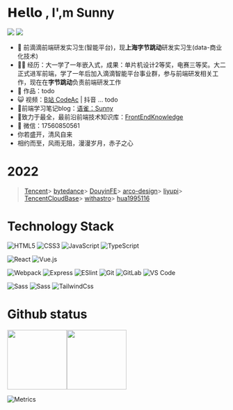 # 𝗛𝗲𝗹𝗹𝗼 , I',m Sunny

[![](https://img.shields.io/badge/Github-Sunny--117-brightgreen)](https://github.com/Sunny-117)
[![](https://img.shields.io/badge/%E4%B8%AA%E4%BA%BA%E5%8D%9A%E5%AE%A2-Sunny--117-brightgreen)](https://sunny-117.github.io/)

- 🐧 前滴滴前端研发实习生(智能平台)，现**上海字节跳动**研发实习生(data-商业化技术)
- 👨‍💻 经历：大一学了一年嵌入式，成果：单片机设计2等奖，电赛三等奖。大二正式进军前端，学了一年后加入滴滴智能平台事业群，参与前端研发相关工作，现在在**字节跳动**负责前端研发工作
- 🏡 作品：todo
- 😺 视频：<a href="https://space.bilibili.com/447694807" target="_blank">B站 CodeAc</a> | 抖音 ... todo
- 🌝前端学习笔记blog：<a href="https://www.yuque.com/fuzhiqiang-uv0nm" target="_blank">语雀：Sunny</a> 
- 🌝致力于最全，最前沿前端技术知识库：<a href="https://sunny-117.github.io/FrontEndKnowledge/" target="_blank">FrontEndKnowledge</a> 
- 💬 微信：17560850561
- 你若盛开，清风自来
- 相约而至，风雨无阻，漫漫岁月，赤子之心

# 2022
> [Tencent](https://github.com/Tencent/OMI)> [bytedance](https://github.com/bytedance/magic-microservices)> [DouyinFE](https://github.com/DouyinFE/semi-design)> [arco-design](https://github.com/arco-design/arco-design)> [liyupi](https://github.com/liyupi/code-nav)> [TencentCloudBase](https://github.com/TencentCloudBase/cloudbase-framework)> [withastro](https://github.com/withastro/astro)> [hua1995116](https://github.com/hua1995116/react-resume-site)

# Technology Stack

![HTML5](https://img.shields.io/badge/-HTML5-%23E44D27?style=flat-square&logo=html5&logoColor=ffffff)
![CSS3](https://img.shields.io/badge/-CSS3-%231572B6?style=flat-square&logo=css3)
![JavaScript](https://img.shields.io/badge/-JavaScript-%23F7DF1C?style=flat-square&logo=javascript&logoColor=000000&labelColor=%23F7DF1C&color=%23FFCE5A)
![TypeScript](https://img.shields.io/badge/-TypeScript-007ACC?style=flat-square&logo=typescript&logoColor=white)

![React](https://img.shields.io/badge/-React-%23282C34?style=flat-square&logo=react)
![Vue.js](https://img.shields.io/badge/-Vue.js-%232c3e50?style=flat-square&logo=vuedotjs)

![Webpack](https://img.shields.io/badge/-Webpack-%232C3A42?style=flat-square&logo=webpack)
![Express](https://img.shields.io/badge/-Express-%33A2?style=flat-square&logo=Express)
![ESlint](https://img.shields.io/badge/-ESLint-%234B32C3?style=flat-square&logo=eslint)
![Git](https://img.shields.io/badge/-Git-%23F05032?style=flat-square&logo=git&logoColor=%23ffffff)
![GitLab](https://img.shields.io/badge/-GitLab-FCA121?style=flat-square&logo=gitlab)
![VS Code](https://img.shields.io/badge/-VSCode-%23007ACC?style=flat-square&logo=visual-studio-code)

![Sass](https://img.shields.io/badge/-Sass-%23CC6699?style=flat-square&logo=sass&logoColor=ffffff)
![Sass](https://img.shields.io/badge/-Less-%23CC699?style=flat-square&logo=less&logoColor=ffffff)
![TailwindCss](https://img.shields.io/badge/-TailwindCss-%231a202c?style=flat-square&logo=tailwind-css)

# Github status

<img align="" height="137px" src="https://github-readme-stats.vercel.app/api?username=Sunny-117&hide_title=true&hide_border=true&show_icons=true&include_all_commits=true&line_height=21&bg_color=0,EC6C6C,FFD479,FFFC79,73FA79&theme=graywhite" /><img align="" height="137px" src="https://github-readme-stats.vercel.app/api/top-langs/?username=Sunny-117&hide_title=true&hide_border=true&layout=compact&bg_color=0,73FA79,73FDFF,D783FF&theme=graywhite&locale=cn" />



![Metrics](https://metrics.lecoq.io/Sunny-117?template=classic&isocalendar=1&languages=1&introduction=1&stars=1&people=1&followup=1&lines=1&isocalendar.duration=half-year&languages.limit=8&languages.sections=most-used&languages.colors=github&languages.threshold=0%25&languages.indepth=false&languages.categories=markup%2C%20programming&languages.recent.categories=markup%2C%20programming&languages.recent.load=300&languages.recent.days=14&introduction.title=true&stars.limit=4&people.limit=24&people.size=28&people.types=followers%2C%20following&people.identicons=false&people.shuffle=false&followup.sections=repositories&config.timezone=Asia%2FShanghai)

